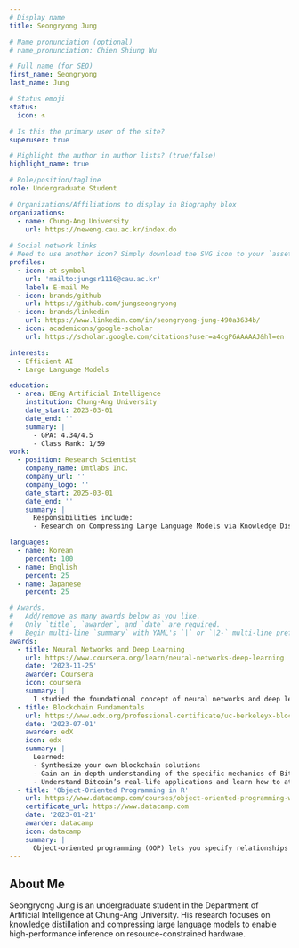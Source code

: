 ```yaml
---
# Display name
title: Seongryong Jung

# Name pronunciation (optional)
# name_pronunciation: Chien Shiung Wu

# Full name (for SEO)
first_name: Seongryong
last_name: Jung

# Status emoji
status:
  icon: ⚗️

# Is this the primary user of the site?
superuser: true

# Highlight the author in author lists? (true/false)
highlight_name: true

# Role/position/tagline
role: Undergraduate Student

# Organizations/Affiliations to display in Biography blox
organizations:
  - name: Chung-Ang University
    url: https://neweng.cau.ac.kr/index.do
    
# Social network links
# Need to use another icon? Simply download the SVG icon to your `assets/media/icons/` folder.
profiles:
  - icon: at-symbol
    url: 'mailto:jungsr1116@cau.ac.kr'
    label: E-mail Me
  - icon: brands/github
    url: https://github.com/jungseongryong
  - icon: brands/linkedin
    url: https://www.linkedin.com/in/seongryong-jung-490a3634b/
  - icon: academicons/google-scholar
    url: https://scholar.google.com/citations?user=a4cgP6AAAAAJ&hl=en

interests:
  - Efficient AI
  - Large Language Models

education:
  - area: BEng Artificial Intelligence
    institution: Chung-Ang University
    date_start: 2023-03-01
    date_end: ''
    summary: |
      - GPA: 4.34/4.5
      - Class Rank: 1/59
work:
  - position: Research Scientist
    company_name: Dmtlabs Inc.
    company_url: ''
    company_logo: ''
    date_start: 2025-03-01
    date_end: ''
    summary: |
      Responsibilities include:
      - Research on Compressing Large Language Models via Knowledge Distillation

languages:
  - name: Korean
    percent: 100
  - name: English
    percent: 25
  - name: Japanese
    percent: 25

# Awards.
#   Add/remove as many awards below as you like.
#   Only `title`, `awarder`, and `date` are required.
#   Begin multi-line `summary` with YAML's `|` or `|2-` multi-line prefix and indent 2 spaces below.
awards:
  - title: Neural Networks and Deep Learning
    url: https://www.coursera.org/learn/neural-networks-deep-learning
    date: '2023-11-25'
    awarder: Coursera
    icon: coursera
    summary: |
      I studied the foundational concept of neural networks and deep learning. By the end, I was familiar with the significant technological trends driving the rise of deep learning; build, train, and apply fully connected deep neural networks; implement efficient (vectorized) neural networks; identify key parameters in a neural network’s architecture; and apply deep learning to your own applications.
  - title: Blockchain Fundamentals
    url: https://www.edx.org/professional-certificate/uc-berkeleyx-blockchain-fundamentals
    date: '2023-07-01'
    awarder: edX
    icon: edx
    summary: |
      Learned:
      - Synthesize your own blockchain solutions
      - Gain an in-depth understanding of the specific mechanics of Bitcoin
      - Understand Bitcoin’s real-life applications and learn how to attack and destroy Bitcoin, Ethereum, smart contracts and Dapps, and alternatives to Bitcoin’s Proof-of-Work consensus algorithm
  - title: 'Object-Oriented Programming in R'
    url: https://www.datacamp.com/courses/object-oriented-programming-with-s3-and-r6-in-r
    certificate_url: https://www.datacamp.com
    date: '2023-01-21'
    awarder: datacamp
    icon: datacamp
    summary: |
      Object-oriented programming (OOP) lets you specify relationships between functions and the objects that they can act on, helping you manage complexity in your code. This is an intermediate level course, providing an introduction to OOP, using the S3 and R6 systems. S3 is a great day-to-day R programming tool that simplifies some of the functions that you write. R6 is especially useful for industry-specific analyses, working with web APIs, and building GUIs.
---
```


## About Me

Seongryong Jung is an undergraduate student in the Department of Artificial Intelligence at Chung-Ang University. His research focuses on knowledge distillation and compressing large language models to enable high-performance inference on resource-constrained hardware.
